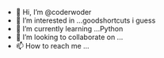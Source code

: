 - 👋 Hi, I’m @coderwoder
- 👀 I’m interested in ...goodshortcuts i guess
- 🌱 I’m currently learning ...Python
- 💞️ I’m looking to collaborate on ...
- 📫 How to reach me ...

<!---
coderwoder/coderwoder is a ✨ special ✨ repository because its `README.md` (this file) appears on your GitHub profile.
You can click the Preview link to take a look at your changes.
--->
